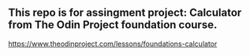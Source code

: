## This repo is for assingment project: Calculator from The Odin Project foundation course.
https://www.theodinproject.com/lessons/foundations-calculator